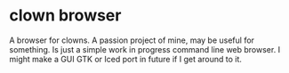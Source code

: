 # clown browser

A browser for clowns. A passion project of mine, may be useful for something. Is just a simple work in progress command line web browser. I might make a GUI GTK or Iced port in future if I get around to it.
